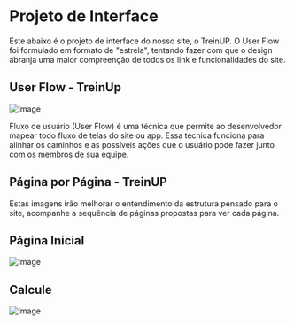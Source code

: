 
# Projeto de Interface

Este abaixo é o projeto de interface do nosso site, o TreinUP. O User Flow foi formulado em formato de "estrela", tentando fazer com que o design abranja uma maior compreenção de todos os link e funcionalidades do site.

## User Flow - TreinUp

![Image](https://github.com/user-attachments/assets/0ea64188-f0a6-404d-bef3-68ef43f22ef2)

Fluxo de usuário (User Flow) é uma técnica que permite ao desenvolvedor mapear todo fluxo de telas do site ou app. Essa técnica funciona para alinhar os caminhos e as possíveis ações que o usuário pode fazer junto com os membros de sua equipe.

## Página por Página - TreinUP

Estas imagens irão melhorar o entendimento da estrutura pensado para o site, acompanhe a sequência de páginas propostas para ver cada página.

## Página Inicial

![Image](https://github.com/user-attachments/assets/71224619-cb63-4c52-8048-e1ee26fca4a6)

## Calcule

![Image](https://github.com/user-attachments/assets/26040a6a-4c10-4132-a1f6-7543ee586ac4)
